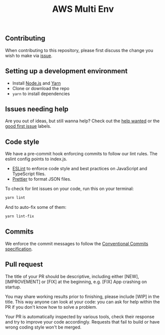 <h1 align="center">AWS Multi Env</h1><br>

## Contributing

When contributing to this repository, please first discuss the change you wish to make via [issue](https://github.com/DiogoAbu/aws-multi-env/issues).

## Setting up a development environment

- Install [Node.js](https://nodejs.org/) and [Yarn](https://classic.yarnpkg.com)
- Clone or download the repo
- `yarn` to install dependencies

## Issues needing help

Are you out of ideas, but still wanna help? Check out the [help wanted](https://github.com/DiogoAbu/aws-multi-env/issues?q=is%3Aissue+is%3Aopen+label%3A%22help+wanted%22) or the [good first issue](https://github.com/DiogoAbu/aws-multi-env/issues?q=is%3Aissue+is%3Aopen+label%3A%22good+first+issue%22) labels.

## Code style

We have a pre-commit hook enforcing commits to follow our lint rules. The eslint config points to index.js.

- [ESLint](https://eslint.org/) to enforce code style and best practices on JavaScript and TypeScript files.
- [Prettier](https://prettier.io/) to format JSON files.

To check for lint issues on your code, run this on your terminal:

```sh
yarn lint
```
And to auto-fix some of them:
```sh
yarn lint-fix
```

## Commits

We enforce the commit messages to follow the [Conventional Commits specification](https://www.conventionalcommits.org/en/v1.0.0/).

## Pull request

The title of your PR should be descriptive, including either [NEW], [IMPROVEMENT] or [FIX] at the beginning, e.g. [FIX] App crashing on startup.

You may share working results prior to finishing, please include [WIP] in the title. This way anyone can look at your code: you can ask for help within the PR if you don't know how to solve a problem.

Your PR is automatically inspected by various tools, check their response and try to improve your code accordingly. Requests that fail to build or have wrong coding style won't be merged.
